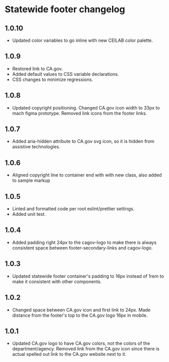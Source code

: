 # Statewide footer changelog

## 1.0.10 
* Updated color variables to go inline with new CEILAB color palette.

## 1.0.9 
* Restored link to CA.gov. 
* Added default values to CSS variable declarations. 
* CSS changes to minimize regressions.

## 1.0.8 
* Updated copyright positioning. Changed CA<span>.</span>gov icon width to 33px to mach figma prototype. Removed link icons from the footer links.

## 1.0.7 
* Added aria-hidden attribute to CA<span>.</span>gov svg icon, so it is hidden from assistive technologies.

## 1.0.6 
* Aligned copyright line to container end with with new class, also added to sample markup

## 1.0.5
* Linted and formatted code per root eslint/prettier settings.
* Added unit test.

## 1.0.4
* Added padding right 24px to the cagov-logo to make there is always consistent space between footer-secondary-links and cagov-logo.

## 1.0.3
* Updated statewide footer container's padding to 16px instead of 1rem to make it consistent with other components.

## 1.0.2
* Changed space between CA<span>.</span>gov icon and first link to 24px. Made distance from the footer's top to the CA<span>.</span>gov logo 16px in mobile.

## 1.0.1
* Updated CA<span>.</span>gov logo to have CA<span>.</span>gov colors, not the colors of the department/agency. Removed link from the CA<span>.</span>gov icon since there is actual spelled out link to the CA<span>.</span>gov website next to it.
